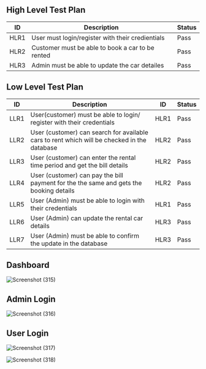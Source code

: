 ## High Level Test Plan

| ID | Description | Status|
|-----|-------------|-------|
|HLR1| User must login/register with their credientials| Pass |
|HLR2| Customer must be able to book a car to be rented| Pass |
|HLR3| Admin must be able to update the car detailes| Pass |

## Low Level Test Plan

| ID | Description | ID | Status |
|-----|-------------|------|-----|
|LLR1| User(customer) must be able to login/ register with their credentials|HLR1| Pass |
|LLR2| User (customer) can search for available cars to rent which will be checked in the database|HLR2| Pass |
|LLR3| User (customer) can enter the rental time period and get the bill details|HLR2| Pass |
|LLR4| User (customer) can pay the bill payment for the the same and gets the booking details|HLR2| Pass |
|LLR5| User (Admin) must be able to login with their credentials|HLR1| Pass |
|LLR6| User (Admin) can update the rental car details|HLR3| Pass |
|LLR7| User (Admin) must be able to confirm the update in the database|HLR3| Pass |

## Dashboard

![Screenshot (315)](https://user-images.githubusercontent.com/42509490/161409573-17d2d897-f4c9-4131-809c-9f1d53e8a0ec.png)

## Admin Login

![Screenshot (316)](https://user-images.githubusercontent.com/42509490/161409609-484947d8-5659-4a73-95dd-b7893fc8b3d2.png)

## User Login

![Screenshot (317)](https://user-images.githubusercontent.com/42509490/161409626-a51b0f6b-4d93-45e2-9d4b-fb50b9621175.png)

![Screenshot (318)](https://user-images.githubusercontent.com/42509490/161409642-dcde09ea-5b71-489a-8976-b0f6f6d1a8f8.png)
